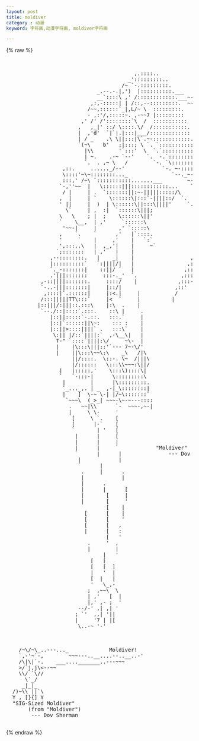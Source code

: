 ```yaml
---
layout: post
title: moldiver
category : 动漫
keyword: 字符画,动漫字符画, moldiver字符画

---
```

{% raw %}
<pre>


                                         ,.::::..
                                       _':::::::::..
                                     /~ `-.:::::::::.
                             _.--.-.|,')  |::::::::::.___
                             __`::::\ ,' /::::::::::::.___~-.
                           ,:,-:::::| | /::,--:::::::::.  ~~~~--. 
                          /~~,::::::`_|,L/~ \  :::::::::.        ~-
                          - ,:'/,:::::~. ,-~~7 |:::::::::
                        ,' /' /'::::::::`\  /  :::::::::::
                       ,   ,_|' ::/ \::::.\/  /:::::::::::.
                       |  ,'d'  `|`|.|:::|___/:::::::::::::
                       | / _    .\ \||:::|\`.~-::::::::::::.
                       `(~\    b'   ;|:::; \ `. `:::::::::::
                         |\\        '`:::'  \  `.`:::::::::::
                         | ~.    .-~ `--'    `.  -.`::::::::::
                         `.  . ,~ \   /        `-. `\:::::::::.
                  ,::.     ......_/--'            `-. ~-:::::::
                  \::::'~\~::::::::..._              `--._~-:::.
                  :::,' /~\ `:::::::::::.......___        ~-.~-____.
                 `-,''~~  |   \::::::|||::::::::::::...    `::::::   
                  / |     | .  `:::::::||:~-|||||:::::/\    `:::::.
                 ,  |     | `    \::::::\|:::`-||||::/  `.   ::::::
                 ' ||     |  )  | \::::::\||:::\||||'     `. ::::::
                   \`     | ,  :|  `::::::\|||;              ::::::
                 \   \    ; |  ;    \::::::\||'              :::::: 
                 `    \__,  | ,'     `::::::\                ::::::
                  '~~-|     |       ,' `:::::\               ::::::
                 ,    `.    `      ,'   |`::::.              :::::'
                 '     `    |     ,'    |   `:`              ;::::
                 ',:::..\   |  ,_,'|    |     ~`             :::::
                `;:::::::   | ,'   |    |                   ,::::'
              ,--::::::::.   |    _|    |                  ,:::::
              |::::::::::`   `:||||/|   |                 ,:::::'
              `._-:::::::|    ::||/ `   |                ,:::::'
              .'|||:::::::     :::-._'  `.              ,:::::'
           ,-::||||:::::::.     ::::/    |             ,:::-~
           `-..-|||:::::::|     |::/|                 ,::'
            ,::::|`.::::::|     |:<.|     |           /  
           /:::|||||TT\:::`     |<  `     |          | 
          |::|||/:|||::.:::\    |:\  .    |
           `--./::|::::`.:::.    ::\ |     .
              |::||:::::`-.::.   :::.`     |
              |::|`::::::||\~:    ::: :    |
              |::||>::::||||` .   :::\`    |
               \:|| |/::`||||:`  ,-\__\|   |
                T-" `::::`||||:\/     ~\-  |
                |    |\:::\|||::'`--- 7~-\/'
                |    ||\:::\~~\:\    _\   /|\
                     ||/::::.  \::-. \~  /|||\
                     |/::::::   \:::\\~~~:\||/
                 |   |:::::,'    \:::\)::::\|
                 `   `-:::-|      \:::::::::\
                  |        |      |\:::::::::.
                  `_..._,. | _  ,-|_\::::::::|
                  |    ]  \-~ \-| |/~\:::::::`
                   `~~~\  (_>_| ~~~-\~-~---::::
                    .   ~~|\\      `-  ~~~-,~-| 
                    |     \ \-     '
                     [     \ `.    [
                     [      |-`    [
                     `       | '   [
                      |      |     [
                      |      |     |
                      |      |     `            "Moldiver"
                      `      |      |               --- Dov Sherman
                       |            |
                       `      |
                        .     |      .
                        |            |
                        |      .       
                        |      |      [
                        |       [     |
                        |       [     '
                                [    |
                         [      [    |
                         [      [    '
                         [      [   ,
                         |      [   :
                                [   '
                          .     '  , 
                          |        |
                               |   '
                           [   [    
                           [   [  ]
                           |   '  |
                           [  |   |
                           '   \_,-
                          ;  ,~~\  \
                          | ,'   [  |
                          |,' ,- ;  '
                       --/-' ,| ,| '
                      ; `'  ,,| '||
                      |     '7 | |[
                       \..-~ '-'



    /~\/~\_..---..._             Moldiver!
    `,-'~`-,        ~~~---..__....--..__..-'
    /\|\|`-.    ___...._______..---~~~
    >/`j,j\<--~~
    \\/ `\//
      \`_/
     _|_|_
  /)~\\ ||`\
  Y , [}{] Y
  "SIG-Sized Moldiver"
       (from "Moldiver")
        --- Dov Sherman
 </pre>
{% endraw %}
